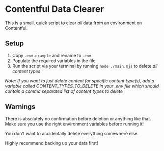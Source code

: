 # Contentful Data Clearer

This is a small, quick script to clear _all_ data from an environment on Contentful.

## Setup

1. Copy `.env.example` and rename to `.env`
2. Populate the required variables in the file
3. Run the script via your terminal by running `node ./main.mjs` to delete _all content types_

_Note: If you want to just delete content for specific content type(s), add a variable called *CONTENT_TYPES_TO_DELETE* in your .env file which should contain a comma separated list of content types to delete_

## Warnings

There is absolutely no confirmation before deletion or anything like that. Make sure you use the right environment variables before running it!

You don't want to accidentally delete everything somewhere else.

Highly recommend backing up your data first!